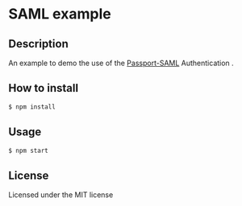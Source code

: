SAML example
=======================


Description
-----------

An example to demo the use of the [Passport-SAML](https://github.com/bergie/passport-saml) Authentication .


How to install 
-----

```bash
$ npm install
```


Usage 
-----
```bash
$ npm start
```

License
-------
Licensed under the MIT license

